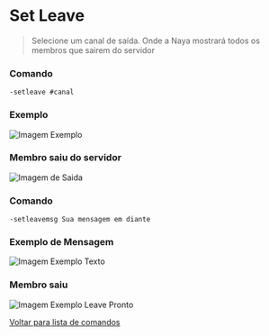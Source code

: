# Set Leave
> Selecione um canal de saída. Onde a Naya mostrará todos os membros que sairem do servidor

### Comando
`-setleave #canal`

### Exemplo
![Imagem Exemplo](https://github.com/rodycouto/NayaCommands/blob/main/images/Leave%20Channel.png)

### Membro saiu do servidor
![Imagem de Saida](https://github.com/rodycouto/NayaCommands/blob/main/images/Embed%20Saida%20Not%20Ready.png)

### Comando
`-setleavemsg Sua mensagem em diante`

### Exemplo de Mensagem
![Imagem Exemplo Texto](https://github.com/rodycouto/NayaCommands/blob/main/images/Leave%20Msg%20Pronta.png)

### Membro saiu
![Imagem Exemplo Leave Pronto](https://github.com/rodycouto/NayaCommands/blob/main/images/Embed%20Saida.png)

[Voltar para lista de comandos](https://github.com/rodycouto/NayaCommands/blob/main/README.md)